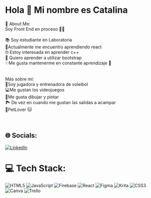 #  Hola  👋  Mi nombre es Catalina
💫 About Me:
<br>Soy Front End en proceso 👩‍💻<br><br>📚 Soy estudiante en Laboratoria<br>🌱Actualmente me encuentro aprendiendo react<br>🤓 Estoy interesada en aprender c++<br>👀 Quiero aprender a utilizar bootstrap<br>✨Me gusta mantenerme en constante aprendizaje  🤩<br><br><br>Más sobre mí: <br>🏐Soy jugadora y entrenadora de voleibol<br>💻Me gustan los videojuegos<br>🎨Me gusta dibujar y pintar<br>🏞 De vez en cuando me gustan las salidas a acampar<br>🐶PetLover 🐱<br><br><br>


## 🌐 Socials:
[![LinkedIn](https://img.shields.io/badge/LinkedIn-%230077B5.svg?logo=linkedin&logoColor=white)](https://linkedin.com/in/https://www.linkedin.com/in/catalina-salinas-ram%C3%ADrez/) 

# 💻 Tech Stack:
![HTML5](https://img.shields.io/badge/html5-%23E34F26.svg?style=plastic&logo=html5&logoColor=white) ![JavaScript](https://img.shields.io/badge/javascript-%23323330.svg?style=plastic&logo=javascript&logoColor=%23F7DF1E) ![Firebase](https://img.shields.io/badge/firebase-%23039BE5.svg?style=plastic&logo=firebase) ![React](https://img.shields.io/badge/react-%2320232a.svg?style=plastic&logo=react&logoColor=%2361DAFB) 	![Figma](https://img.shields.io/badge/figma-%23F24E1E.svg?style=plastic&logo=figma&logoColor=white) ![Krita](https://img.shields.io/badge/Krita-203759?style=plastic&logo=krita&logoColor=EEF37B) ![CSS3](https://img.shields.io/badge/css3-%231572B6.svg?style=plastic&logo=css3&logoColor=white) ![Canva](https://img.shields.io/badge/Canva-%2300C4CC.svg?style=plastic&logo=Canva&logoColor=white) ![Trello](https://img.shields.io/badge/Trello-%23026AA7.svg?style=plastic&logo=Trello&logoColor=white)

  
  
  
